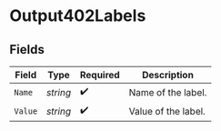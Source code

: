 # Output402Labels


## Fields

| Field               | Type                | Required            | Description         |
| ------------------- | ------------------- | ------------------- | ------------------- |
| `Name`              | *string*            | :heavy_check_mark:  | Name of the label.  |
| `Value`             | *string*            | :heavy_check_mark:  | Value of the label. |